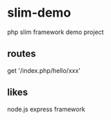 # slim-demo
php slim framework demo project


## routes

get '/index.php/hello/xxx'

## likes

node.js express framework